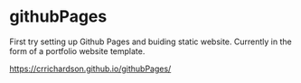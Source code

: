 # githubPages
First try setting up Github Pages and buiding static website.
Currently in the form of a portfolio website template.

https://crrichardson.github.io/githubPages/
